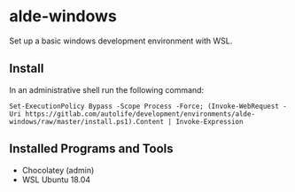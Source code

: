 # alde-windows

Set up a basic windows development environment with WSL.

## Install

In an administrative shell run the following command:

`Set-ExecutionPolicy Bypass -Scope Process -Force; (Invoke-WebRequest -Uri https://gitlab.com/autolife/development/environments/alde-windows/raw/master/install.ps1).Content | Invoke-Expression`

## Installed Programs and Tools

* Chocolatey (admin)
* WSL Ubuntu 18.04
